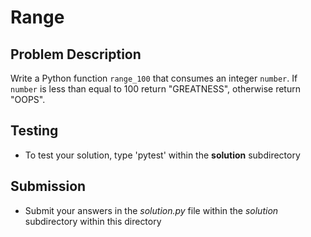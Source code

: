 # Range

## Problem Description
Write a Python function `range_100` that consumes an integer `number`.
If `number` is less than equal to 100 return "GREATNESS", otherwise return "OOPS".


## Testing
* To test your solution, type 'pytest' within the **solution** subdirectory

## Submission
* Submit your answers in the *solution.py* file within the *solution* subdirectory within this directory
